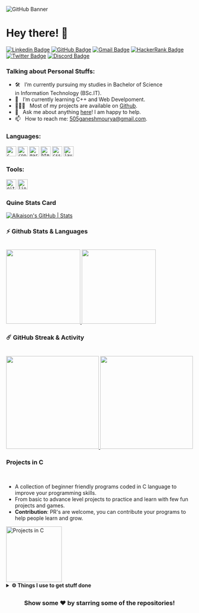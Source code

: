 
![GitHub Banner](https://github.com/Alkaison/Alkaison/assets/98116504/e5a4cb56-1eb4-4a36-8f5b-cefffdfbd074)

#  Hey there! 👋

[![Linkedin Badge](https://img.shields.io/badge/LinkedIn-0077B5?style=for-the-badge&logo=linkedin&logoColor=white)](https://linkedin.com/in/Alkaison "@Alkaison")
[![GitHub Badge](https://img.shields.io/badge/GitHub-100000?style=for-the-badge&logo=github&logoColor=white)](https://github.com/Alkaison "@Alkaison")
[![Gmail Badge](https://img.shields.io/badge/Gmail-D14836?style=for-the-badge&logo=gmail&logoColor=white)](mailto:505ganeshmourya@gmail.com "Email")
[![HackerRank Badge](https://img.shields.io/badge/-Hackerrank-2EC866?style=for-the-badge&logo=HackerRank&logoColor=white)](https://www.hackerrank.com/Alkaison "@Alkaison")
[![Twitter Badge](https://img.shields.io/badge/Twitter-1DA1F2?style=for-the-badge&logo=twitter&logoColor=white)](https://twitter.com/Alkaison "@Alkaison")
[![Discord Badge](https://img.shields.io/badge/Discord-5865F2?style=for-the-badge&logo=discord&logoColor=white)](https://discordapp.com/users/536816649425125389 "@Alkaison")

### Talking about Personal Stuffs:

- 🛠 &nbsp; I’m currently pursuing my studies in Bachelor of Science <br />in Information Technology (BSc.IT).
- 🚀 &nbsp; I’m currently learning C++ and Web Develpoment.
- 👨🏻‍💻 &nbsp; Most of my projects are available on [Github](https://github.com/alkaison "GitHub Profile").
- 💬 &nbsp; Ask me about anything [here](https://github.com/alkaison/alkaison/issues/new  "Lets connect and talk")! I am happy to help.
- 📫 &nbsp; How to reach me: 505ganeshmourya@gmail.com.

### Languages:

<code><img height="27" src="https://img.shields.io/badge/c-%2300599C.svg?style=for-the-badge&logo=c&logoColor=white" alt="c" title="C"></code>
<code><img height="27" src="https://img.shields.io/badge/c++-%2300599C.svg?style=for-the-badge&logo=c%2B%2B&logoColor=white" alt="cpp" title="C++"></code>
<code><img height="27" src="https://img.shields.io/badge/markdown-%23000000.svg?style=for-the-badge&logo=markdown&logoColor=white" alt="markdown" title="Markdown"></code>
<code><img height="27" src="https://img.shields.io/badge/html5-%23E34F26.svg?style=for-the-badge&logo=html5&logoColor=white" alt="html5" title="HTML5"></code>
<code><img height="27" src="https://img.shields.io/badge/css3-%231572B6.svg?style=for-the-badge&logo=css3&logoColor=white" alt="css3" title="CSS3"></code>
<code><img height="27" src="https://img.shields.io/badge/JavaScript-323330?style=for-the-badge&logo=javascript&logoColor=F7DF1E" alt="javascript" title="JavaScript"></code>

### Tools:

<code><img height="27" src="https://img.shields.io/badge/git-%23F05033.svg?style=for-the-badge&logo=git&logoColor=white" alt="git" title="GIT"></code>
<code><img height="27" src="https://img.shields.io/badge/Linux-FCC624?style=for-the-badge&logo=linux&logoColor=black" alt="linux" title="Linux"></code>

### Quine Stats Card

[![Alkaison's GitHub | Stats](https://stats.quine.sh/Alkaison/github?theme=dark)](https://quine.sh)

  <h3>⚡ Github Stats & Languages</h3>

  <br />
  <a href="https://github.com/anuraghazra/github-readme-stats" title="GitHub Stats Card">
  	<img height="200px" src="https://github-readme-stats.vercel.app/api?username=Alkaison&show_icons=true&theme=tokyonight" />
   </a>
   <a href="https://github.com/anuraghazra/github-readme-stats" title="GitHub Top Languages Card">
   	<img height="200px" src="https://github-readme-stats.vercel.app/api/top-langs/?username=Alkaison&layout=compact&theme=tokyonight&langs_count=10&hide=scss,ruby,shell&card_width=400" />
    </a>

  <h3>☄️ GitHub Streak & Activity</h3>

  <br />
  <a href="https://github.com/DenverCoder1/github-readme-streak-stats" title="GitHub Streak Stats">
  	<img height="250px" src="https://streak-stats.demolab.com?user=Alkaison&theme=tokyonight&border_radius=8&date_format=j%20M%5B%20Y%5D&card_width=550)](https://git.io/streak-stats" />
  </a>
  <a href="https://github.com/ashutosh00710/github-readme-activity-graph" title="GitHub Activity Graph">
	  <img height="250px" src="https://github-readme-activity-graph.vercel.app/graph?username=Alkaison&theme=tokyo-night&radius=16" />
  </a>


<h3>Projects in C</h3>
  <br />
	<ul>
		<li>A collection of beginner friendly programs coded in C language to improve your programming skills.</li>
		<li>From basic to advance level projects to practice and learn with few fun projects and games.</li>
		<li><b>Contribution</b>: PR's are welcome, you can contribute your programs to help people learn and grow.</li>
	</ul>
  <a href="https://github.com/Alkaison/Projects-in-C">
  	<img height="150px" title="Projects in C" src="https://github-readme-stats.vercel.app/api/pin/?username=alkaison&repo=projects-in-c&show_owner=true" />
  </a>

<details>
  <br />
  <summary><b>⚙️ Things I use to get stuff done</b></summary>
  	<ul>
  	    <li><b>OS:</b> Windows 11 & Kali Linux</li>
	    <li><b>Laptop: </b> Dell Inspiron 15 3000</li>
  	    <li><b>Browser: </b> Edge & Firefox</li>
	    <li><b>Code Editor:</b> VSCode - The best editor out there.</li>
      <li><b>To Stay Updated:</b> Follow on <a href="https://linkedin.com/in/Alkaison" title="LinkedIn Profile">LinkedIn</a>, <a href="https://github.com/Alkaison" title="GitHub Profile">GitHub</a> and <a href="https://twitter.com/Alkaison" title="Twitter Profile">Twitter</a>
.</li>
	</ul>
</details>

##

<div align="center">

### Show some ❤️ by starring some of the repositories!

</div>
